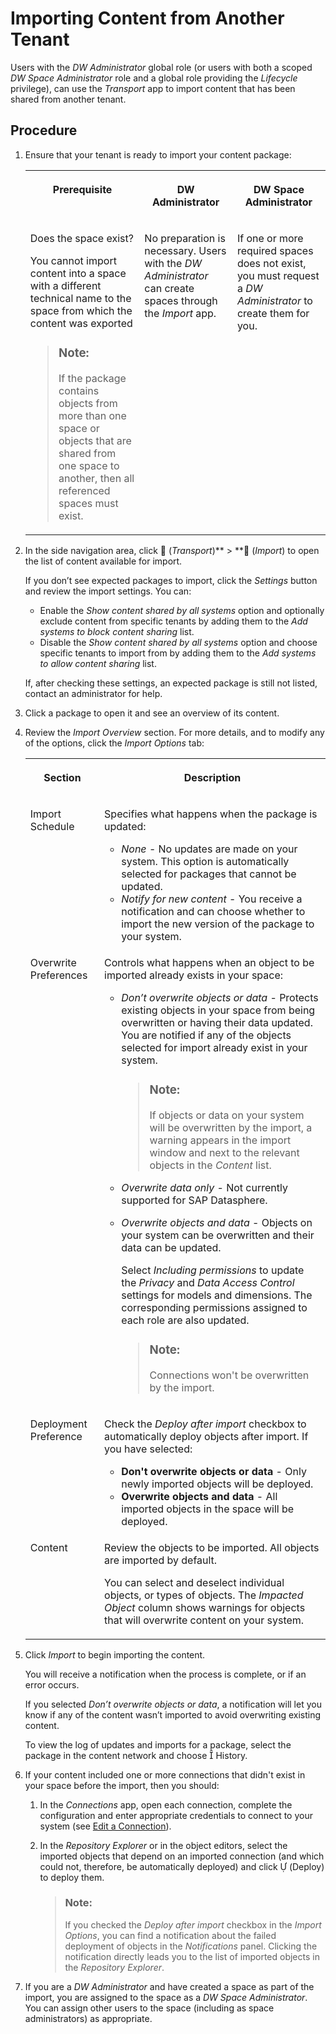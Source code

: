 <!-- loiob607a12931d74c4a93506ea64c55ab4e -->

<link rel="stylesheet" type="text/css" href="../css/sap-icons.css"/>

# Importing Content from Another Tenant

Users with the *DW Administrator* global role \(or users with both a scoped *DW Space Administrator* role and a global role providing the *Lifecycle* privilege\), can use the *Transport* app to import content that has been shared from another tenant.



<a name="loiob607a12931d74c4a93506ea64c55ab4e__steps_uhk_n45_fpb"/>

## Procedure

1.  Ensure that your tenant is ready to import your content package:


    <table>
    <tr>
    <th valign="top">

    Prerequisite
    
    </th>
    <th valign="top">

    DW Administrator
    
    </th>
    <th valign="top">

    DW Space Administrator
    
    </th>
    </tr>
    <tr>
    <td valign="top">
    
    Does the space exist?

    You cannot import content into a space with a different technical name to the space from which the content was exported

    > ### Note:  
    > If the package contains objects from more than one space or objects that are shared from one space to another, then all referenced spaces must exist.


    
    </td>
    <td valign="top">
    
    No preparation is necessary. Users with the *DW Administrator* can create spaces through the *Import* app.
    
    </td>
    <td valign="top">
    
    If one or more required spaces does not exist, you must request a *DW Administrator* to create them for you.
    
    </td>
    </tr>
    </table>
    
2.  In the side navigation area, click <span class="FPA-icons"></span> \(*Transport*\)** \> **<span class="FPA-icons"></span> \(*Import*\) to open the list of content available for import.

    If you don’t see expected packages to import, click the *Settings* button and review the import settings. You can:

    -   Enable the *Show content shared by all systems* option and optionally exclude content from specific tenants by adding them to the *Add systems to block content sharing* list.
    -   Disable the *Show content shared by all systems* option and choose specific tenants to import from by adding them to the *Add systems to allow content sharing* list.

    If, after checking these settings, an expected package is still not listed, contact an administrator for help.

3.  Click a package to open it and see an overview of its content.

4.  Review the *Import Overview* section. For more details, and to modify any of the options, click the *Import Options* tab:


    <table>
    <tr>
    <th valign="top">

    Section
    
    </th>
    <th valign="top">

    Description
    
    </th>
    </tr>
    <tr>
    <td valign="top">
    
    Import Schedule
    
    </td>
    <td valign="top">
    
    Specifies what happens when the package is updated:

    -   *None* - No updates are made on your system. This option is automatically selected for packages that cannot be updated.
    -   *Notify for new content* - You receive a notification and can choose whether to import the new version of the package to your system.


    
    </td>
    </tr>
    <tr>
    <td valign="top">
    
    Overwrite Preferences
    
    </td>
    <td valign="top">
    
    Controls what happens when an object to be imported already exists in your space:

    -   *Don’t overwrite objects or data* - Protects existing objects in your space from being overwritten or having their data updated. You are notified if any of the objects selected for import already exist in your system.

        > ### Note:  
        > If objects or data on your system will be overwritten by the import, a warning appears in the import window and next to the relevant objects in the *Content* list.

    -   *Overwrite data only* - Not currently supported for SAP Datasphere.
    -   *Overwrite objects and data* - Objects on your system can be overwritten and their data can be updated.

        Select *Including permissions* to update the *Privacy* and *Data Access Control* settings for models and dimensions. The corresponding permissions assigned to each role are also updated.

        > ### Note:  
        > Connections won't be overwritten by the import.



    
    </td>
    </tr>
    <tr>
    <td valign="top">
    
    Deployment Preference
    
    </td>
    <td valign="top">
    
    Check the *Deploy after import* checkbox to automatically deploy objects after import. If you have selected:

    -   **Don't overwrite objects or data** - Only newly imported objects will be deployed.
    -   **Overwrite objects and data** - All imported objects in the space will be deployed.


    
    </td>
    </tr>
    <tr>
    <td valign="top">
    
    Content
    
    </td>
    <td valign="top">
    
    Review the objects to be imported. All objects are imported by default.

    You can select and deselect individual objects, or types of objects. The *Impacted Object* column shows warnings for objects that will overwrite content on your system.
    
    </td>
    </tr>
    </table>
    
5.  Click *Import* to begin importing the content. 

    You will receive a notification when the process is complete, or if an error occurs.

    If you selected *Don’t overwrite objects or data*, a notification will let you know if any of the content wasn’t imported to avoid overwriting existing content.

    To view the log of updates and imports for a package, select the package in the content network and choose <span class="SAP-icons"></span> History.

6.  If your content included one or more connections that didn't exist in your space before the import, then you should:

    1.  In the *Connections* app, open each connection, complete the configuration and enter appropriate credentials to connect to your system \(see [Edit a Connection](../Integrating-Data-Via-Connections/edit-a-connection-ba20892.md)\).

    2.  In the *Repository Explorer* or in the object editors, select the imported objects that depend on an imported connection \(and which could not, therefore, be automatically deployed\) and click <span class="SAP-icons"></span> \(Deploy\) to deploy them.

        > ### Note:  
        > If you checked the *Deploy after import* checkbox in the *Import Options*, you can find a notification about the failed deployment of objects in the *Notifications* panel. Clicking the notification directly leads you to the list of imported objects in the *Repository Explorer*.


7.  If you are a *DW Administrator* and have created a space as part of the import, you are assigned to the space as a *DW Space Administrator*. You can assign other users to the space \(including as space administrators\) as appropriate.


